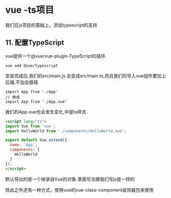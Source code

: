 # vue -ts项目

我们在js项目的基础上，添加typescript的支持

## 11. 配置TypeScript

vue提供一个@vue/vue-plugin-TypeScript的插件.

```shell
vue add @vue/typescript
```

安装完成后,我们的src/main.js 会变成src/main.ts,而且我们的导入vue组件要加上后缀.不加会报错

```tsx
import App from './App'
// 换成
import App from './App.vue'
```



我们的App.vue也会发生变化,<scripte>中是ts样式

```html
<script lang="ts">
import Vue from 'vue';
import HelloWorld from './components/HelloWorld.vue';

export default Vue.extend({
  name: 'App',
  components: {
    HelloWorld
  }
});
</script>
```

默认导出的是一个继承自Vue的对象.里面写法跟我们写js是一样的

除此之外还有一种方式，使用vue的vue-class-component装饰器包来使用

